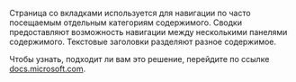 ﻿Страница со вкладками используется для навигации по часто посещаемым отдельным категориям содержимого. Сводки предоставляют возможность навигации между несколькими панелями содержимого. Текстовые заголовки разделяют разное содержимое.

Чтобы узнать, подходит ли вам это решение, перейдите по ссылке [docs.microsoft.com](https://docs.microsoft.com/ru-ru/windows/uwp/design/controls-and-patterns/pivot).
